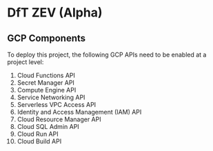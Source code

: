 # DfT ZEV (Alpha)

## GCP Components

To deploy this project, the following GCP APIs need to be enabled at a project level:

1. Cloud Functions API
1. Secret Manager API
1. Compute Engine API
1. Service Networking API
1. Serverless VPC Access API
1. Identity and Access Management (IAM) API
1. Cloud Resource Manager API
1. Cloud SQL Admin API
1. Cloud Run API
1. Cloud Build API

